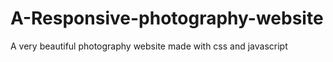 # A-Responsive-photography-website
A very beautiful photography website made with css and javascript

